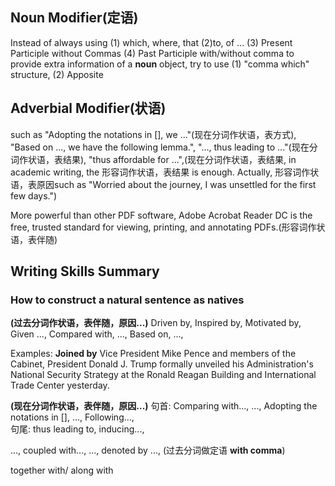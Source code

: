 ## Noun Modifier(定语) 
 
Instead of always using (1) which, where, that (2)to, of ... (3) Present Participle without Commas (4) Past Participle with/without comma  to provide extra information of a **noun** object, try to use (1) "comma which" structure, (2) Apposite 

## Adverbial Modifier(状语)

such as "Adopting the notations in [], we ..."(现在分词作状语，表方式), "Based on ..., we have the following lemma.", "..., thus leading to ..."(现在分词作状语，表结果), "thus affordable for ...",(现在分词作状语，表结果, in academic writing, the 形容词作状语，表结果 is enough. Actually, 形容词作状语，表原因such as "Worried about the journey, I was unsettled for the first few days.")  


More powerful than other PDF software, Adobe Acrobat Reader DC is the free, trusted standard for viewing, printing, and annotating PDFs.(形容词作状语，表伴随)



## Writing Skills Summary

### How to construct a natural sentence as natives 

**(过去分词作状语，表伴随，原因...)**
Driven by, Inspired by, Motivated by, Given ..., Compared with, ..., Based on, ..., 

Examples:
**Joined by** Vice President Mike Pence and members of the Cabinet, President Donald J. Trump formally unveiled his Administration's National Security Strategy at the Ronald Reagan Building and International Trade Center yesterday.  

**(现在分词作状语，表伴随，原因...)**
句首:
Comparing with..., ...,   Adopting the notations in [], ...,   Following...,        
句尾:
thus leading to, inducing..., 

..., coupled with...,   ..., denoted by ...,  (过去分词做定语 **with comma**)

together with/ along with

